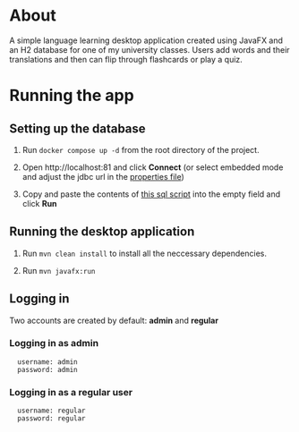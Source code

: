 # About
A simple language learning desktop application created using JavaFX and an H2 database for one of my university classes. Users add words and their translations and then can flip through flashcards or play a quiz.

# Running the app

## Setting up the database

1. Run `docker compose up -d` from the root directory of the project.

2. Open http://localhost:81 and click **Connect** (or select embedded mode and adjust the jdbc url in the [properties file](dat/database.properties))

3. Copy and paste the contents of [this sql script](export_202403251640.sql) into the empty field and click **Run**


## Running the desktop application

1. Run `mvn clean install` to install all the neccessary dependencies.

2. Run `mvn javafx:run`

## Logging in

Two accounts are created by default: **admin** and **regular**

### Logging in as admin
```
  username: admin
  password: admin
```

### Logging in as a regular user
```
  username: regular
  password: regular
```
